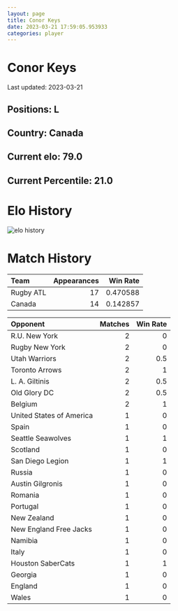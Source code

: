 ```yaml
---  
layout: page  
title: Conor Keys  
date: 2023-03-21 17:59:05.953933  
categories: player  
---
```

# Conor Keys


Last updated: 2023-03-21
## Positions: L

## Country: Canada

## Current elo: 79.0

## Current Percentile: 21.0

# Elo History


![elo history](history_ConorKeys.png)
# Match History


| Team      |   Appearances |   Win Rate |
|:----------|--------------:|-----------:|
| Rugby ATL |            17 |   0.470588 |
| Canada    |            14 |   0.142857 |

| Opponent                 |   Matches |   Win Rate |
|:-------------------------|----------:|-----------:|
| R.U. New York            |         2 |        0   |
| Rugby New York           |         2 |        0   |
| Utah Warriors            |         2 |        0.5 |
| Toronto Arrows           |         2 |        1   |
| L. A. Giltinis           |         2 |        0.5 |
| Old Glory DC             |         2 |        0.5 |
| Belgium                  |         2 |        1   |
| United States of America |         1 |        0   |
| Spain                    |         1 |        0   |
| Seattle Seawolves        |         1 |        1   |
| Scotland                 |         1 |        0   |
| San Diego Legion         |         1 |        1   |
| Russia                   |         1 |        0   |
| Austin Gilgronis         |         1 |        0   |
| Romania                  |         1 |        0   |
| Portugal                 |         1 |        0   |
| New Zealand              |         1 |        0   |
| New England Free Jacks   |         1 |        0   |
| Namibia                  |         1 |        0   |
| Italy                    |         1 |        0   |
| Houston SaberCats        |         1 |        1   |
| Georgia                  |         1 |        0   |
| England                  |         1 |        0   |
| Wales                    |         1 |        0   |